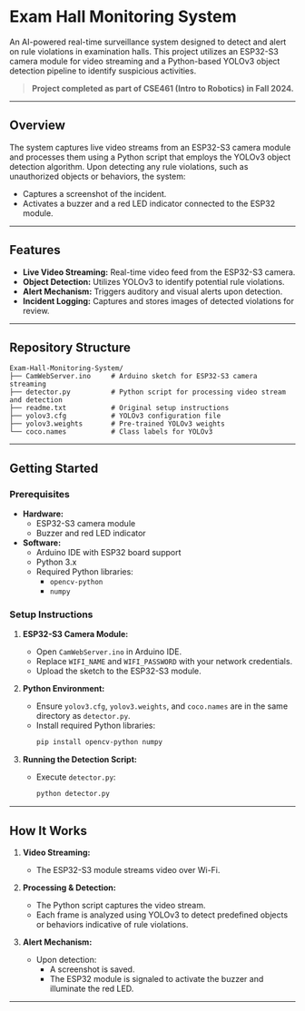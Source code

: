 # Exam Hall Monitoring System

An AI-powered real-time surveillance system designed to detect and alert on rule violations in examination halls. This project utilizes an ESP32-S3 camera module for video streaming and a Python-based YOLOv3 object detection pipeline to identify suspicious activities.

> **Project completed as part of CSE461 (Intro to Robotics) in Fall 2024.**

---

## Overview

The system captures live video streams from an ESP32-S3 camera module and processes them using a Python script that employs the YOLOv3 object detection algorithm. Upon detecting any rule violations, such as unauthorized objects or behaviors, the system:

- Captures a screenshot of the incident.
- Activates a buzzer and a red LED indicator connected to the ESP32 module.

---

## Features

- **Live Video Streaming:** Real-time video feed from the ESP32-S3 camera.
- **Object Detection:** Utilizes YOLOv3 to identify potential rule violations.
- **Alert Mechanism:** Triggers auditory and visual alerts upon detection.
- **Incident Logging:** Captures and stores images of detected violations for review.

---

## Repository Structure

```
Exam-Hall-Monitoring-System/
├── CamWebServer.ino     # Arduino sketch for ESP32-S3 camera streaming
├── detector.py          # Python script for processing video stream and detection
├── readme.txt           # Original setup instructions
├── yolov3.cfg           # YOLOv3 configuration file
├── yolov3.weights       # Pre-trained YOLOv3 weights
└── coco.names           # Class labels for YOLOv3
```

---

## Getting Started

### Prerequisites

- **Hardware:**
  - ESP32-S3 camera module
  - Buzzer and red LED indicator
- **Software:**
  - Arduino IDE with ESP32 board support
  - Python 3.x
  - Required Python libraries:
    - `opencv-python`
    - `numpy`

### Setup Instructions

1. **ESP32-S3 Camera Module:**
   - Open `CamWebServer.ino` in Arduino IDE.
   - Replace `WIFI_NAME` and `WIFI_PASSWORD` with your network credentials.
   - Upload the sketch to the ESP32-S3 module.

2. **Python Environment:**
   - Ensure `yolov3.cfg`, `yolov3.weights`, and `coco.names` are in the same directory as `detector.py`.
   - Install required Python libraries:
     ```bash
     pip install opencv-python numpy
     ```

3. **Running the Detection Script:**
   - Execute `detector.py`:
     ```bash
     python detector.py
     ```

---

## How It Works

1. **Video Streaming:**
   - The ESP32-S3 module streams video over Wi-Fi.

2. **Processing & Detection:**
   - The Python script captures the video stream.
   - Each frame is analyzed using YOLOv3 to detect predefined objects or behaviors indicative of rule violations.

3. **Alert Mechanism:**
   - Upon detection:
     - A screenshot is saved.
     - The ESP32 module is signaled to activate the buzzer and illuminate the red LED.

---
